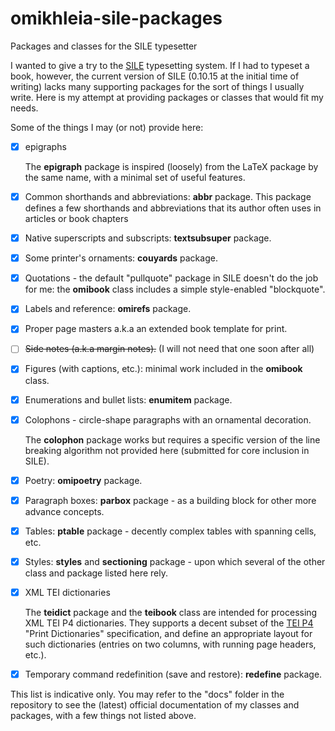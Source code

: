 # omikhleia-sile-packages
Packages and classes for the SILE typesetter

I wanted to give a try to the [SILE](https://github.com/sile-typesetter/sile) typesetting system. If I had to typeset a book, however, the current version of SILE (0.10.15 at the initial time of writing) lacks many supporting packages for the sort of things I usually write. Here is my attempt at providing packages or classes that would fit my needs.

Some of the things I may (or not) provide here:
- [X] epigraphs

  The **epigraph** package is inspired (loosely) from the LaTeX package by the same name, with a minimal set of useful features.

- [X] Common shorthands and abbreviations: **abbr** package. This package defines a few shorthands
  and abbreviations that its author often uses in articles or book chapters
- [X] Native superscripts and subscripts: **textsubsuper** package.
- [X] Some printer's ornaments: **couyards** package.
- [X] Quotations - the default "pullquote" package in SILE doesn't do the job for me:
      the **omibook** class includes a simple style-enabled "blockquote".
- [X] Labels and reference: **omirefs** package.
- [X] Proper page masters a.k.a an extended book template for print.
- [ ] ~~Side notes (a.k.a margin notes).~~ (I will not need that one soon after all)
- [X] Figures (with captions, etc.): minimal work included in the **omibook** class.
- [X] Enumerations and bullet lists: **enumitem** package.
- [X] Colophons - circle-shape paragraphs with an ornamental decoration.

  The **colophon** package works but requires a specific version of the line breaking algorithm
  not provided here (submitted for core inclusion in SILE).

- [X] Poetry: **omipoetry** package.

- [X] Paragraph boxes: **parbox** package - as a building block for other more advance
  concepts.

- [X] Tables: **ptable** package - decently complex tables with spanning cells, etc.

- [X] Styles: **styles** and **sectioning** package - upon which several of the other
  class and package listed here rely.

- [X] XML TEI dictionaries 

  The **teidict** package and the **teibook** class are intended for processing XML TEI P4 dictionaries.
  They supports a decent subset of the [TEI P4](https://tei-c.org/Vault/P4/doc/html/) "Print Dictionaries"
  specification, and define an appropriate layout for such dictionaries (entries on two columns, with
  running page headers, etc.).

- [X] Temporary command redefinition (save and restore): **redefine** package.

This list is indicative only. You may refer to the "docs" folder in the repository to
see the (latest) official documentation of my classes and packages, with a few things not listed
above.
